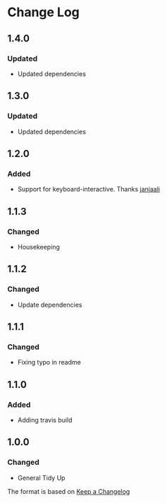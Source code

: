 # Change Log

## 1.4.0
### Updated
- Updated dependencies

## 1.3.0
### Updated
- Updated dependencies

## 1.2.0
### Added
- Support for keyboard-interactive. Thanks [janjaali](https://github.com/janjaali)

## 1.1.3
### Changed
- Housekeeping

## 1.1.2
### Changed
- Update dependencies

## 1.1.1
### Changed
- Fixing typo in readme

## 1.1.0
### Added
- Adding travis build

## 1.0.0
### Changed
- General Tidy Up

The format is based on [Keep a Changelog](http://keepachangelog.com/)
